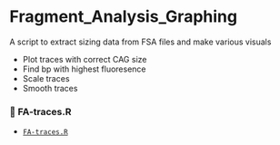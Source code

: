 # Fragment_Analysis_Graphing
A script to extract sizing data from FSA files and make various visuals

- Plot traces with correct CAG size
- Find bp with highest fluoresence
- Scale traces
- Smooth traces

### 📁 FA-traces.R
- [`FA-traces.R`](./FA-traces.R) 
